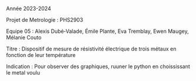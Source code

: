 Année 2023-2024

Projet de Metrologie : PHS2903

Equipe 05 : Alexis Dubé‐Valade, Émile Plante, Eva Tremblay, Ewen Maugey, Mélanie Couto

Titre : Dispositif de mesure de résistivité électrique de trois métaux en fonction de leur température

Indication : Pour observer des graphiques, ruuner le python en choississant le metal voulu
